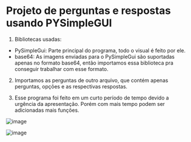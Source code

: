 # Projeto de perguntas e respostas usando PYSimpleGUI

1. Bibliotecas usadas:
* PySimpleGui: Parte principal do programa, todo o visual é feito por ele.
* base64: As imagens enviadas para o PySimpleGui são suportadas apenas no formato base64, então importamos essa biblioteca pra conseguir trabalhar com esse formato.

2. Importamos as perguntas de outro arquivo, que contém apenas perguntas, opções e as respectivas respostas.

3. Esse programa foi feito em um curto período de tempo devido a urgência da apresentação. Porém com mais tempo podem ser adicionadas mais funções.

![image](https://user-images.githubusercontent.com/115803150/229048389-b4bb8039-7aa6-466c-9669-7ac63f864ae2.png)

![image](https://user-images.githubusercontent.com/115803150/229048468-e35c9f38-ae54-4ae0-8e93-3311ba9a0583.png)

